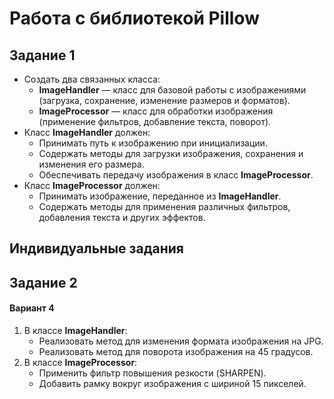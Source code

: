 # Работа с библиотекой Pillow

## Задание 1

- Создать два связанных класса:
    - **ImageHandler** — класс для базовой работы с изображениями (загрузка, сохранение, изменение размеров и форматов).
    - **ImageProcessor** — класс для обработки изображения (применение фильтров, добавление текста, поворот).
- Класс **ImageHandler** должен:
    - Принимать путь к изображению при инициализации.
    - Содержать методы для загрузки изображения, сохранения и изменения его размера.
    - Обеспечивать передачу изображения в класс **ImageProcessor**.
- Класс **ImageProcessor** должен:
    - Принимать изображение, переданное из **ImageHandler**.
    - Содержать методы для применения различных фильтров, добавления текста и других эффектов.


## Индивидуальные задания

## Задание 2
#### **Вариант 4**

1. В классе **ImageHandler**:
    - Реализовать метод для изменения формата изображения на JPG.
    - Реализовать метод для поворота изображения на 45 градусов.
2. В классе **ImageProcessor**:
    - Применить фильтр повышения резкости (SHARPEN).
    - Добавить рамку вокруг изображения с шириной 15 пикселей.

